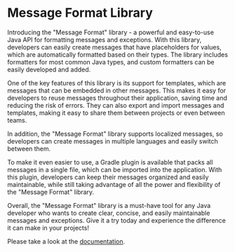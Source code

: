# Message Format Library

Introducing the "Message Format" library - a powerful and easy-to-use Java API for formatting
messages and exceptions. With this library, developers can easily create messages that have
placeholders for values, which are automatically formatted based on their types. The library
includes formatters for most common Java types, and custom formatters can be easily developed and
added.

One of the key features of this library is its support for templates, which are messages that can
be embedded in other messages. This makes it easy for developers to reuse messages throughout their
application, saving time and reducing the risk of errors. They can also export and import messages
and templates, making it easy to share them between projects or even between teams.

In addition, the "Message Format" library supports localized messages, so developers can create
messages in multiple languages and easily switch between them.

To make it even easier to use, a Gradle plugin is available that packs all messages in a single
file, which can be imported into the application. With this plugin, developers can keep their
messages organized and easily maintainable, while still taking advantage of all the power and
flexibility of the "Message Format" library.

Overall, the "Message Format" library is a must-have tool for any Java developer who wants to
create clear, concise, and easily maintainable messages and exceptions. Give it a try today and
experience the difference it can make in your projects!


Please take a look at the [documentation](https://lib.sayayi.de/message-format).

